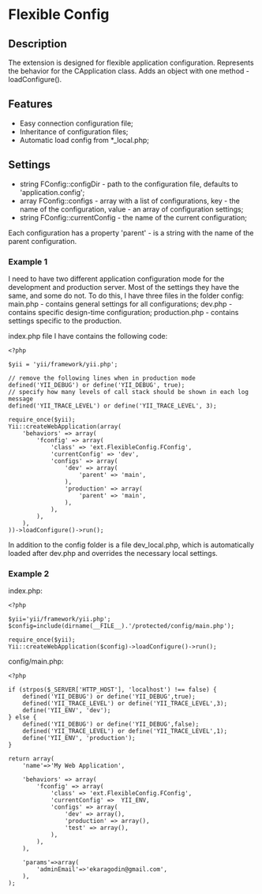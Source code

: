 # Flexible Config

## Description

The extension is designed for flexible application configuration.
Represents the behavior for the СApplication class. Adds an object with one method - loadConfigure().

## Features

* Easy connection configuration file;
* Inheritance of configuration files;
* Automatic load config from *_local.php;

## Settings

* string FConfig::configDir - path to the configuration file, defaults to 'application.config';
* array FConfig::configs - array with a list of configurations, key - the name of the configuration, value - an array of configuration settings;
* string FConfig::currentConfig - the name of the current configuration;

Each configuration has a property 'parent' - is a string with the name of the parent configuration.

### Example 1

I need to have two different application configuration mode for the development and production server. Most of the settings they have the same, and some do not.
To do this, I have three files in the folder config: main.php - contains general settings for all configurations; dev.php - contains specific design-time configuration; production.php - contains settings specific to the production.

index.php file I have contains the following code:

    <?php

    $yii = 'yii/framework/yii.php';

    // remove the following lines when in production mode
    defined('YII_DEBUG') or define('YII_DEBUG', true);
    // specify how many levels of call stack should be shown in each log message
    defined('YII_TRACE_LEVEL') or define('YII_TRACE_LEVEL', 3);

    require_once($yii);
    Yii::createWebApplication(array(
        'behaviors' => array(
            'fconfig' => array(
                'class' => 'ext.FlexibleConfig.FConfig',
                'currentConfig' => 'dev',
                'configs' => array(
                    'dev' => array(
                        'parent' => 'main',
                    ),
                    'production' => array(
                        'parent' => 'main',
                    ),
                ),
            ),
        ),
    ))->loadConfigure()->run();

In addition to the config folder is a file dev_local.php, which is automatically loaded after dev.php and overrides the necessary local settings.

### Example 2

index.php:

    <?php

    $yii='yii/framework/yii.php';
    $config=include(dirname(__FILE__).'/protected/config/main.php');

    require_once($yii);
    Yii::createWebApplication($config)->loadConfigure()->run();

config/main.php:

    <?php

    if (strpos($_SERVER['HTTP_HOST'], 'localhost') !== false) {
        defined('YII_DEBUG') or define('YII_DEBUG',true);
        defined('YII_TRACE_LEVEL') or define('YII_TRACE_LEVEL',3);
        define('YII_ENV', 'dev');
    } else {
        defined('YII_DEBUG') or define('YII_DEBUG',false);
        defined('YII_TRACE_LEVEL') or define('YII_TRACE_LEVEL',1);
        define('YII_ENV', 'production');
    }

    return array(
        'name'=>'My Web Application',

        'behaviors' => array(
            'fconfig' => array(
                'class' => 'ext.FlexibleConfig.FConfig',
                'currentConfig' =>  YII_ENV,
                'configs' => array(
                    'dev' => array(),
                    'production' => array(),
                    'test' => array(),
                ),
            ),
        ),

        'params'=>array(
            'adminEmail'=>'ekaragodin@gmail.com',
        ),
    );
